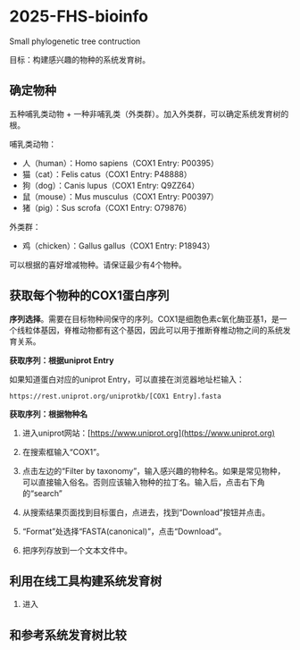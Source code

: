 # 2025-FHS-bioinfo
Small phylogenetic tree contruction

目标：构建感兴趣的物种的系统发育树。

## 确定物种

五种哺乳类动物 + 一种非哺乳类（外类群）。加入外类群，可以确定系统发育树的根。

哺乳类动物：

- 人（human）：Homo sapiens（COX1 Entry: P00395）
- 猫（cat）：Felis catus（COX1 Entry: P48888）
- 狗（dog）：Canis lupus（COX1 Entry: Q9ZZ64）
- 鼠（mouse）：Mus musculus（COX1 Entry: P00397）
- 猪（pig）：Sus scrofa（COX1 Entry: O79876）

外类群：

- 鸡（chicken）：Gallus gallus（COX1 Entry: P18943）

可以根据的喜好增减物种。请保证最少有4个物种。

## 获取每个物种的COX1蛋白序列

**序列选择**。需要在目标物种间保守的序列。COX1是细胞色素c氧化酶亚基1，是一个线粒体基因，脊椎动物都有这个基因，因此可以用于推断脊椎动物之间的系统发育关系。

**获取序列：根据uniprot Entry**

如果知道蛋白对应的uniprot Entry，可以直接在浏览器地址栏输入：

`https://rest.uniprot.org/uniprotkb/[COX1 Entry].fasta`

**获取序列：根据物种名**

1. 进入uniprot网站：[https://www.uniprot.org](https://www.uniprot.org)

2. 在搜索框输入“COX1”。

3. 点击左边的“Filter by taxonomy”，输入感兴趣的物种名。如果是常见物种，可以直接输入俗名。否则应该输入物种的拉丁名。输入后，点击右下角的“search”

4. 从搜索结果页面找到目标蛋白，点进去，找到“Download”按钮并点击。

5. “Format”处选择“FASTA(canonical)”，点击“Download”。

6. 把序列存放到一个文本文件中。

## 利用在线工具构建系统发育树

1. 进入

## 和参考系统发育树比较
